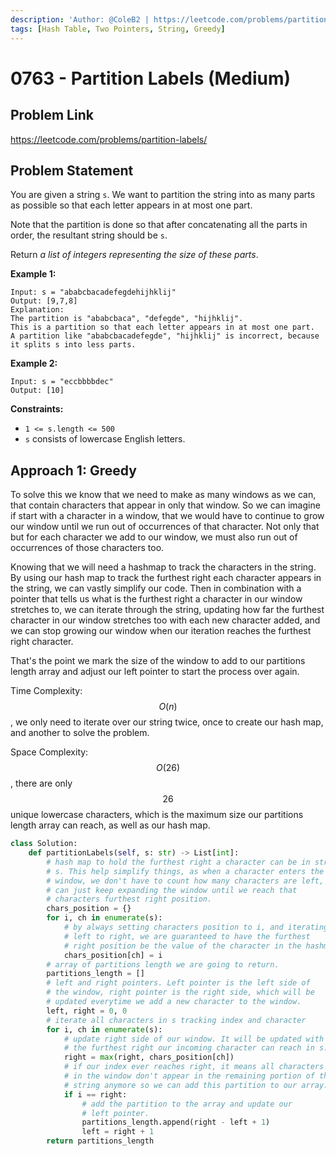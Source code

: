 ```yaml
---
description: 'Author: @ColeB2 | https://leetcode.com/problems/partition-labels/'
tags: [Hash Table, Two Pointers, String, Greedy]
---
```


# 0763 - Partition Labels (Medium)

## Problem Link

https://leetcode.com/problems/partition-labels/

## Problem Statement

You are given a string `s`. We want to partition the string into as many parts as possible so that each letter appears in at most one part.

Note that the partition is done so that after concatenating all the parts in order, the resultant string should be `s`.

Return _a list of integers representing the size of these parts_.

**Example 1:**

```
Input: s = "ababcbacadefegdehijhklij"
Output: [9,7,8]
Explanation:
The partition is "ababcbaca", "defegde", "hijhklij".
This is a partition so that each letter appears in at most one part.
A partition like "ababcbacadefegde", "hijhklij" is incorrect, because it splits s into less parts.
```

**Example 2:**

```
Input: s = "eccbbbbdec"
Output: [10]
```

**Constraints:**

- `1 <= s.length <= 500`
- `s` consists of lowercase English letters.

## Approach 1: Greedy

To solve this we know that we need to make as many windows as we can, that contain characters that appear in only that window. So we can imagine if start with a character in a window, that we would have to continue to grow our window until we run out of occurrences of that character. Not only that but for each character we add to our window, we must also run out of occurrences of those characters too.

Knowing that we will need a hashmap to track the characters in the string. By using our hash map to track the furthest right each character appears in the string, we can vastly simplify our code. Then in combination with a pointer that tells us what is the furthest right a character in our window stretches to, we can iterate through the string, updating how far the furthest character in our window stretches too with each new character added, and we can stop growing our window when our iteration reaches the furthest right character.

That's the point we mark the size of the window to add to our partitions length array and adjust our left pointer to start the process over again.

Time Complexity: $$O(n)$$, we only need to iterate over our string twice, once to create our hash map, and another to solve the problem.

Space Complexity: $$O(26)$$, there are only $$26$$ unique lowercase characters, which is the maximum size our partitions length array can reach, as well as our hash map.

<Tabs>
<TabItem value="python" label="Python">
<SolutionAuthor name="@ColeB2"/>

```py
class Solution:
    def partitionLabels(self, s: str) -> List[int]:
        # hash map to hold the furthest right a character can be in string
        # s. This help simplify things, as when a character enters the
        # window, we don't have to count how many characters are left, we
        # can just keep expanding the window until we reach that
        # characters furthest right position.
        chars_position = {}
        for i, ch in enumerate(s):
            # by always setting characters position to i, and iterating
            # left to right, we are guaranteed to have the furthest
            # right position be the value of the character in the hashmap.
            chars_position[ch] = i
        # array of partitions length we are going to return.
        partitions_length = []
        # left and right pointers. Left pointer is the left side of
        # the window, right pointer is the right side, which will be
        # updated everytime we add a new character to the window.
        left, right = 0, 0
        # iterate all characters in s tracking index and character
        for i, ch in enumerate(s):
            # update right side of our window. It will be updated with
            # the furthest right our incoming character can reach in s.
            right = max(right, chars_position[ch])
            # if our index ever reaches right, it means all characters
            # in the window don't appear in the remaining portion of the
            # string anymore so we can add this partition to our array.
            if i == right:
                # add the partition to the array and update our
                # left pointer.
                partitions_length.append(right - left + 1)
                left = right + 1
        return partitions_length
```

</TabItem>
</Tabs>
